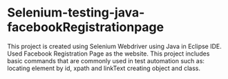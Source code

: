 # Selenium-testing-java-facebookRegistrationpage
This project is created using Selenium Webdriver using Java in Eclipse IDE. 
Used Facebook Registration Page as the website.
This project includes basic commands that are commonly used in test automation such as: 
locating element by id, xpath and linkText 
creating object and class.

